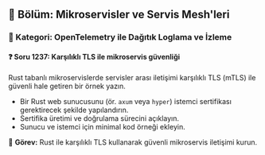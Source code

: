 ## 📘 Bölüm: Mikroservisler ve Servis Mesh'leri
### 🔹 Kategori: OpenTelemetry ile Dağıtık Loglama ve İzleme
#### ❓ Soru 1237: Karşılıklı TLS ile mikroservis güvenliği

Rust tabanlı mikroservislerde servisler arası iletişimi karşılıklı TLS (mTLS) ile güvenli hale getiren bir örnek yazın.

- Bir Rust web sunucusunu (ör. `axum` veya `hyper`) istemci sertifikası gerektirecek şekilde yapılandırın.
- Sertifika üretimi ve doğrulama sürecini açıklayın.
- Sunucu ve istemci için minimal kod örneği ekleyin.

🔧 **Görev:** Rust ile karşılıklı TLS kullanarak güvenli mikroservis iletişimi kurun.
